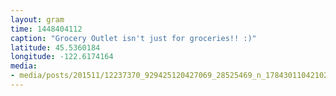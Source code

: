 ```yaml
---
layout: gram
time: 1448404112
caption: "Grocery Outlet isn't just for groceries!! :)"
latitude: 45.5360184
longitude: -122.6174164
media:
- media/posts/201511/12237370_929425120427069_28525469_n_17843011042102338.jpg
---
```

